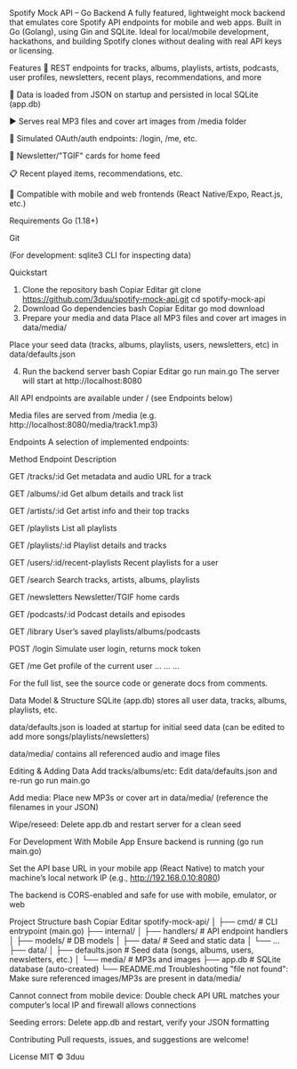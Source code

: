 Spotify Mock API – Go Backend
A fully featured, lightweight mock backend that emulates core Spotify API endpoints for mobile and web apps.
Built in Go (Golang), using Gin and SQLite.
Ideal for local/mobile development, hackathons, and building Spotify clones without dealing with real API keys or licensing.

Features
🎵 REST endpoints for tracks, albums, playlists, artists, podcasts, user profiles, newsletters, recent plays, recommendations, and more

💾 Data is loaded from JSON on startup and persisted in local SQLite (app.db)

▶️ Serves real MP3 files and cover art images from /media folder

🔑 Simulated OAuth/auth endpoints: /login, /me, etc.

📨 Newsletter/"TGIF" cards for home feed

📋 Recent played items, recommendations, etc.

🧩 Compatible with mobile and web frontends (React Native/Expo, React.js, etc.)

Requirements
Go (1.18+)

Git

(For development: sqlite3 CLI for inspecting data)

Quickstart
1. Clone the repository
bash
Copiar
Editar
git clone https://github.com/3duu/spotify-mock-api.git
cd spotify-mock-api
2. Download Go dependencies
bash
Copiar
Editar
go mod download
3. Prepare your media and data
Place all MP3 files and cover art images in data/media/

Place your seed data (tracks, albums, playlists, users, newsletters, etc) in data/defaults.json

4. Run the backend server
bash
Copiar
Editar
go run main.go
The server will start at http://localhost:8080

All API endpoints are available under / (see Endpoints below)

Media files are served from /media (e.g. http://localhost:8080/media/track1.mp3)

Endpoints
A selection of implemented endpoints:

Method	Endpoint	Description

GET	/tracks/:id	Get metadata and audio URL for a track

GET	/albums/:id	Get album details and track list

GET	/artists/:id	Get artist info and their top tracks

GET	/playlists	List all playlists

GET	/playlists/:id	Playlist details and tracks

GET	/users/:id/recent-playlists	Recent playlists for a user

GET	/search	Search tracks, artists, albums, playlists

GET	/newsletters	Newsletter/TGIF home cards

GET	/podcasts/:id	Podcast details and episodes

GET	/library	User’s saved playlists/albums/podcasts

POST	/login	Simulate user login, returns mock token

GET	/me	Get profile of the current user
...	...	...

For the full list, see the source code or generate docs from comments.

Data Model & Structure
SQLite (app.db) stores all user data, tracks, albums, playlists, etc.

data/defaults.json is loaded at startup for initial seed data (can be edited to add more songs/playlists/newsletters)

data/media/ contains all referenced audio and image files

Editing & Adding Data
Add tracks/albums/etc: Edit data/defaults.json and re-run go run main.go

Add media: Place new MP3s or cover art in data/media/ (reference the filenames in your JSON)

Wipe/reseed: Delete app.db and restart server for a clean seed

For Development With Mobile App
Ensure backend is running (go run main.go)

Set the API base URL in your mobile app (React Native) to match your machine’s local network IP (e.g., http://192.168.0.10:8080)

The backend is CORS-enabled and safe for use with mobile, emulator, or web

Project Structure
bash
Copiar
Editar
spotify-mock-api/
│
├── cmd/                # CLI entrypoint (main.go)
├── internal/
│   ├── handlers/       # API endpoint handlers
│   ├── models/         # DB models
│   ├── data/           # Seed and static data
│   └── ...
├── data/
│   ├── defaults.json   # Seed data (songs, albums, users, newsletters, etc.)
│   └── media/          # MP3s and images
├── app.db              # SQLite database (auto-created)
└── README.md
Troubleshooting
"file not found": Make sure referenced images/MP3s are present in data/media/

Cannot connect from mobile device: Double check API URL matches your computer’s local IP and firewall allows connections

Seeding errors: Delete app.db and restart, verify your JSON formatting

Contributing
Pull requests, issues, and suggestions are welcome!

License
MIT © 3duu
